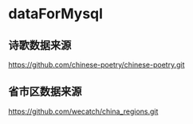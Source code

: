 # dataForMysql

## 诗歌数据来源
https://github.com/chinese-poetry/chinese-poetry.git

## 省市区数据来源
https://github.com/wecatch/china_regions.git